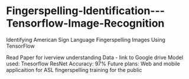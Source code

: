# Fingerspelling-Identification---Tensorflow-Image-Recognition
Identifying American Sign Language Fingerspelling Images Using TensorFlow 

Read Paper for iverview understanding
Data - link to Google drive
Model used: Tnesorflow ResNet
Accuracy: 97%
Future plans: Web and mobile applicaition for ASL fingerspelling training for the public
